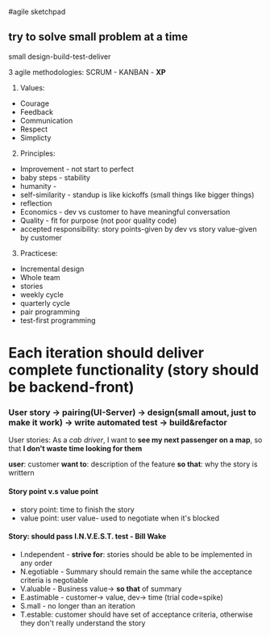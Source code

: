 #agile sketchpad

## try to solve small problem at a time

 small design-build-test-deliver
 
3 agile methodologies: SCRUM - KANBAN - **XP**

1. Values: 
  * Courage 
  * Feedback 
  * Communication 
  * Respect 
  * Simplicty

2. Principles: 
  * Improvement - not start to perfect
  * baby steps - stability
  * humanity - 
  * self-similarity - standup is like kickoffs (small things like bigger things)
  * reflection
  * Economics - dev vs customer to have meaningful conversation
  * Quality - fit for purpose (not poor quality code)
  * accepted responsibility: story points-given by dev vs story value-given by customer

3. Practicese:
  * Incremental design
  * Whole team
  * stories
  * weekly cycle
  * quarterly cycle
  * pair programming
  * test-first programming

# Each iteration should deliver complete functionality (story should be backend-front)

### User story -> pairing(UI-Server) -> design(small amout, just to make it work) -> write automated test -> build&refactor
User stories: As a *cab driver*, I want to **see my next passenger on a map**, so that __I don't waste time looking for them__

**user**: customer
**want to**: description of the feature
**so that**: why the story is writtern 

#### Story point v.s value point
  * story point: time to finish the story
  * value point: user value- used to negotiate when it's blocked

#### Story: should pass **I.N.V.E.S.T.** test - Bill Wake
  * I.ndependent - **strive for**: stories should be able to be implemented in any order
  * N.egotiable - Summary should remain the same while the acceptance criteria is negotiable
  * V.aluable - Business value-> **so that** of summary
  * E.astimable - customer-> value, dev-> time (trial code=spike)
  * S.mall - no longer than an iteration
  * T.estable: customer should have set of acceptance criteria, otherwise they don't really understand the story
